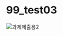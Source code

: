 # 99_test03

![과제제출용2](https://user-images.githubusercontent.com/30777108/209908965-7ad7a24b-52ea-4bec-ab88-424fa871f2f8.png)
